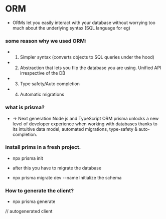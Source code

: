 # ORM
 - ORMs let you easily interact with your database without worrying too much about the underlying syntax (SQL language for eg)

### some reason why we used ORM:

 - 1. Simpler syntax (converts objects to SQL queries under the hood)

 - 2. Abstraction that lets you flip the database you are using. Unified API irrespective of the DB

 - 3. Type safety/Auto completion

 - 4. Automatic migrations

### what is prisma?
 - -> Next generation Node js and TypeScript ORM
prisma unlocks a new level of developer experience when working with databases thanks to its intuitive data model, automated migrations, type-safety & auto-completion.

### install prims in a fresh project.

 - npx prisma init

 - after this you have to migrate the database 

 - npx prisma migrate dev --name Initialize the schema

### How to generate the client?
 - npx prisma generate

// autogenerated client